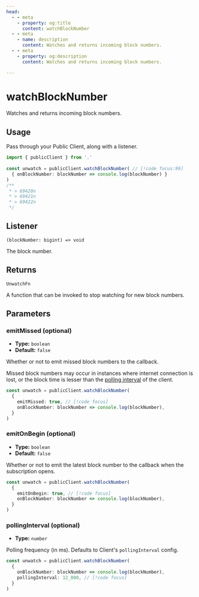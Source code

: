 ```yaml
---
head:
  - - meta
    - property: og:title
      content: watchBlockNumber
  - - meta
    - name: description
      content: Watches and returns incoming block numbers.
  - - meta
    - property: og:description
      content: Watches and returns incoming block numbers.

---
```


# watchBlockNumber

Watches and returns incoming block numbers.

## Usage

Pass through your Public Client, along with a listener.

```ts
import { publicClient } from '.'
 
const unwatch = publicClient.watchBlockNumber( // [!code focus:99]
  { onBlockNumber: blockNumber => console.log(blockNumber) }
)
/**
 * > 69420n
 * > 69421n
 * > 69422n
 */
```

## Listener

`(blockNumber: bigint) => void`

The block number.

## Returns

`UnwatchFn`

A function that can be invoked to stop watching for new block numbers.

## Parameters

### emitMissed (optional)

- **Type:** `boolean`
- **Default:** `false`

Whether or not to emit missed block numbers to the callback. 

Missed block numbers may occur in instances where internet connection is lost, or the block time is lesser than the [polling interval](/docs/clients/public.html#pollinginterval-optional) of the client.

```ts
const unwatch = publicClient.watchBlockNumber(
  { 
    emitMissed: true, // [!code focus]
    onBlockNumber: blockNumber => console.log(blockNumber),
  }
)
```

### emitOnBegin (optional)

- **Type:** `boolean`
- **Default:** `false`

Whether or not to emit the latest block number to the callback when the subscription opens.

```ts
const unwatch = publicClient.watchBlockNumber(
  { 
    emitOnBegin: true, // [!code focus]
    onBlockNumber: blockNumber => console.log(blockNumber),
  }
)
```

### pollingInterval (optional)

- **Type:** `number`

Polling frequency (in ms). Defaults to Client's `pollingInterval` config.

```ts
const unwatch = publicClient.watchBlockNumber(
  { 
    onBlockNumber: blockNumber => console.log(blockNumber),
    pollingInterval: 12_000, // [!code focus]
  }
)
```